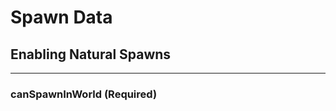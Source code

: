 # **Spawn Data**

## **Enabling Natural Spawns**
***

### **canSpawnInWorld** (Required)


<!--stackedit_data:
eyJoaXN0b3J5IjpbMzAzMjIxMjJdfQ==
-->